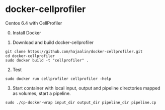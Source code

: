 docker-cellprofiler
===================

Centos 6.4 with CellProfiler

0. Install Docker

1. Download and build docker-cellprofiler
```
git clone https://github.com/hajaalin/docker-cellprofiler.git
cd docker-cellprofiler
sudo docker build -t "cellprofiler" .
```

2. Test

```
sudo docker run cellprofiler cellprofiler -help
```

3. Start container with local input, output and pipeline directories mapped as volumes, start a pipeline.
```
sudo ./cp-docker-wrap input_dir output_dir pipeline_dir pipeline.cp
```

